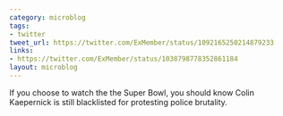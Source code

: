 ```yaml
---
category: microblog
tags:
- twitter
tweet_url: https://twitter.com/ExMember/status/1092165250214879233
links:
- https://twitter.com/ExMember/status/1038798778352861184
layout: microblog
---
```

If you choose to watch the the Super Bowl, you should know Colin Kaepernick is still blacklisted for protesting police brutality.
